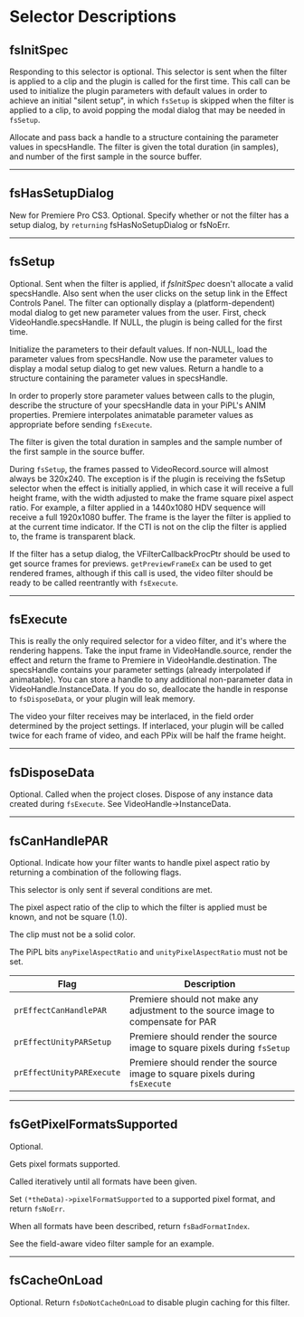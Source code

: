 # Selector Descriptions

## fsInitSpec

Responding to this selector is optional. This selector is sent when the filter is applied to a clip and the plugin is called for the first time. This call can be used to initialize the plugin parameters with default values in order to achieve an initial "silent setup", in which `fsSetup` is skipped when the filter is applied to a clip, to avoid popping the modal dialog that may be needed in `fsSetup`.

Allocate and pass back a handle to a structure containing the parameter values in specsHandle. The filter is given the total duration (in samples), and number of the first sample in the source buffer.

---

## fsHasSetupDialog

New for Premiere Pro CS3. Optional. Specify whether or not the filter has a setup dialog, by `returning` fsHasNoSetupDialog or fsNoErr.

---

## fsSetup

Optional. Sent when the filter is applied, if *fsInitSpec* doesn't allocate a valid specsHandle. Also sent when the user clicks on the setup link in the Effect Controls Panel. The filter can optionally display a (platform-dependent) modal dialog to get new parameter values from the user. First, check VideoHandle.specsHandle. If NULL, the plugin is being called for the first time.

Initialize the parameters to their default values. If non-NULL, load the parameter values from specsHandle. Now use the parameter values to display a modal setup dialog to get new values. Return a handle to a structure containing the parameter values in specsHandle.

In order to properly store parameter values between calls to the plugin, describe the structure of your specsHandle data in your PiPL's ANIM properties. Premiere interpolates animatable parameter values as appropriate before sending `fsExecute`.

The filter is given the total duration in samples and the sample number of the first sample in the source buffer.

During `fsSetup`, the frames passed to VideoRecord.source will almost always be 320x240. The exception is if the plugin is receiving the fsSetup selector when the effect is initially applied, in which case it will receive a full height frame, with the width adjusted to make the frame square pixel aspect ratio. For example, a filter applied in a 1440x1080 HDV sequence will receive a full 1920x1080 buffer. The frame is the layer the filter is applied to at the current time indicator. If the CTI is not on the clip the filter is applied to, the frame is transparent black.

If the filter has a setup dialog, the VFilterCallbackProcPtr should be used to get source frames for previews. `getPreviewFrameEx` can be used to get rendered frames, although if this call is used, the video filter should be ready to be called reentrantly with `fsExecute`.

---

## fsExecute

This is really the only required selector for a video filter, and it's where the rendering happens. Take the input frame in VideoHandle.source, render the effect and return the frame to Premiere in VideoHandle.destination. The specsHandle contains your parameter settings (already interpolated if animatable). You can store a handle to any additional non-parameter data in VideoHandle.InstanceData. If you do so, deallocate the handle in response to `fsDisposeData`, or your plugin will leak memory.

The video your filter receives may be interlaced, in the field order determined by the project settings. If interlaced, your plugin will be called twice for each frame of video, and each PPix will be half the frame height.

---

## fsDisposeData

Optional. Called when the project closes. Dispose of any instance data created during `fsExecute`. See VideoHandle->InstanceData.

---

## fsCanHandlePAR

Optional. Indicate how your filter wants to handle pixel aspect ratio by returning a combination of the following flags.

This selector is only sent if several conditions are met.

The pixel aspect ratio of the clip to which the filter is applied must be known, and not be square (1.0).

The clip must not be a solid color.

The PiPL bits `anyPixelAspectRatio` and `unityPixelAspectRatio` must not be set.

|           Flag            |                                    Description                                    |
| ------------------------- | --------------------------------------------------------------------------------- |
| `prEffectCanHandlePAR`    | Premiere should not make any adjustment to the source image to compensate for PAR |
| `prEffectUnityPARSetup`   | Premiere should render the source image to square pixels during `fsSetup`         |
| `prEffectUnityPARExecute` | Premiere should render the source image to square pixels during `fsExecute`       |

---

## fsGetPixelFormatsSupported

Optional.

Gets pixel formats supported.

Called iteratively until all formats have been given.

Set `(*theData)->pixelFormatSupported` to a supported pixel format, and return `fsNoErr`.

When all formats have been described, return `fsBadFormatIndex`.

See the field-aware video filter sample for an example.

---

## fsCacheOnLoad

Optional. Return `fsDoNotCacheOnLoad` to disable plugin caching for this filter.
